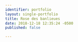 ```yaml
---
identifier: portfolio
layout: single-portfolio
title: Rose des banlieues
date: 2018-12-18 12:35:24 -0500
published: false

---
```

